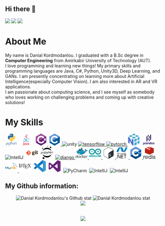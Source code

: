 ## Hi there 👋
[![](https://img.shields.io/badge/-gmail-lightgray?style=for-the-badge&logo=gmail)](mailto:danial.kordmodanlou@gmail.com)
[![](https://img.shields.io/badge/-LinkedIn-black?style=for-the-badge&logo=LinkedIn)](mailto:danial.kordmodanlou@gmail.com)
[![](https://img.shields.io/badge/-Website-gray?style=for-the-badge&logo=github&logoColor=black)](https://danial-kord.github.io)


# About Me

My name is Danial Kordmodanlou. I graduated with a B.Sc degree in **Computer Engineering** from Amirkabir University of Technology (AUT).\
I love programming and learning new things! My primary skills and programming languages are Java, C#, Python, Unity3D, Deep Learning, and GANs. I am presently concentrating on learning more about Artificial Intelligence(especially Computer Vision). I am also interested in AR and VR applications. \
I am passionate about computing science, and  I see myself as somebody who loves working on challenging problems and coming up with creative solutions!



# My Skills

<p align="left"> 

<img src="https://github.com/devicons/devicon/blob/master/icons/python/python-original-wordmark.svg" title="Python" alt="Python" width="40" height="40"/>&nbsp;
<img src="https://github.com/devicons/devicon/blob/master/icons/java/java-original-wordmark.svg" title="Java"  alt="Java" width="40" height="40"/>&nbsp;
<a href="https://www.w3schools.com/cs/" target="_blank" rel="noreferrer"> <img src="https://raw.githubusercontent.com/devicons/devicon/master/icons/csharp/csharp-original.svg" alt="csharp" width="40" height="40"/> </a>
<a href="https://www.cprogramming.com/" target="_blank" rel="noreferrer"> <img src="https://raw.githubusercontent.com/devicons/devicon/master/icons/c/c-original.svg" alt="c" width="40" height="40"/> </a> 
<a target="_blank" rel="unity3D"> <img src="https://upload.wikimedia.org/wikipedia/commons/thumb/1/19/Unity_Technologies_logo.svg/413px-Unity_Technologies_logo.svg.png?20210922191320" alt="unity" width="100" height="40"/> </a> 
<a href="https://www.tensorflow.org" target="_blank" rel="noreferrer"> <img src="https://www.vectorlogo.zone/logos/tensorflow/tensorflow-icon.svg" alt="tensorflow" width="40" height="40"/> </a>
<a href="https://pytorch.org/" target="_blank" rel="noreferrer"> <img src="https://www.vectorlogo.zone/logos/pytorch/pytorch-icon.svg" alt="pytorch" width="40" height="40"/> </a>
<img src="https://github.com/devicons/devicon/blob/master/icons/numpy/numpy-original.svg" title="Numpy" alt="Numpy" width="40" height="40"/>&nbsp;
<a href="https://pandas.pydata.org/" target="_blank" rel="noreferrer"> <img src="https://github.com/devicons/devicon/blob/master/icons/pandas/pandas-original-wordmark.svg" alt="pandas" width="40" height="40"/> </a>
<img src="https://upload.wikimedia.org/wikipedia/commons/thumb/f/fa/Ar_core.svg/762px-Ar_core.svg.png?20200221213630" title="ArCore" alt="IntelliJ" width="100" height="30"/>&nbsp;
  <img src="https://github.com/devicons/devicon/blob/master/icons/git/git-original-wordmark.svg" title="Git" alt="Git" width="40" height="40"/>&nbsp;
<img src="https://github.com/devicons/devicon/blob/master/icons/jupyter/jupyter-plain-wordmark.svg"  title="Jupyter" alt="Jupyter" width="40" height="40"/>&nbsp;
<a href="https://www.djangoproject.com/" target="_blank" rel="noreferrer"> <img src="https://cdn.worldvectorlogo.com/logos/django.svg" alt="django" width="40" height="40"/> </a> 
  <a href="https://www.docker.com/" target="_blank" rel="noreferrer"> <img src="https://raw.githubusercontent.com/devicons/devicon/master/icons/docker/docker-original-wordmark.svg" alt="docker" width="40" height="40"/> </a> 
<a href="https://www.arduino.cc/" target="_blank" rel="noreferrer"> <img src="https://github.com/devicons/devicon/blob/master/icons/arduino/arduino-original-wordmark.svg" alt="arduino" width="40" height="40"/> </a>
<a href="https://www.gnu.org/software/bash/" target="_blank" rel="noreferrer"> <img src="https://github.com/devicons/devicon/blob/master/icons/bash/bash-original.svg" alt="bash" width="40" height="40"/> </a> 
<a href="https://dotnet.microsoft.com/" target="_blank" rel="noreferrer"> <img src="https://raw.githubusercontent.com/devicons/devicon/master/icons/dot-net/dot-net-original-wordmark.svg" alt="dotnet" width="40" height="40"/> </a> 
  <a href="https://www.w3schools.com/cpp/" target="_blank" rel="noreferrer"> <img src="https://raw.githubusercontent.com/devicons/devicon/master/icons/cplusplus/cplusplus-original.svg" alt="cplusplus" width="40" height="40"/> </a> 
<a href="https://redis.io" target="_blank" rel="noreferrer"> <img src="https://raw.githubusercontent.com/devicons/devicon/master/icons/redis/redis-original-wordmark.svg" alt="redis" width="40" height="40"/> </a> 
<a href="https://www.mysql.com/" target="_blank" rel="noreferrer"> <img src="https://raw.githubusercontent.com/devicons/devicon/master/icons/mysql/mysql-original-wordmark.svg" alt="mysql" width="40" height="40"/> </a>
<img src="https://github.com/devicons/devicon/blob/master/icons/latex/latex-original.svg" title="Latex" alt="Latex" width="40" height="40"/>&nbsp;
<img src="https://github.com/devicons/devicon/blob/master/icons/vscode/vscode-original.svg" title="Visual Studio Code" alt="VS Code" width="40" height="40"/>&nbsp;
<img src="https://github.com/devicons/devicon/blob/master/icons/visualstudio/visualstudio-plain.svg" title="Visual Studio" alt="Visual Studio" width="40" height="40"/>&nbsp;
<img src="https://upload.wikimedia.org/wikipedia/commons/1/1d/PyCharm_Icon.svg" title="PyCharm" alt="PyCharm" width="40" height="40"/>&nbsp;
<img src="https://upload.wikimedia.org/wikipedia/commons/9/9c/IntelliJ_IDEA_Icon.svg" title="IntelliJ" alt="IntelliJ" width="40" height="40"/>&nbsp;
  <img src="https://seeklogo.com/images/J/jetbrains-rider-logo-BC2E5310DB-seeklogo.com.png" title="IntelliJ" alt="IntelliJ" width="40" height="40"/>&nbsp;
</p>






## My Github information:



<p align="center">
  <img src="https://github-readme-stats.vercel.app/api?username=Danial-Kord&show_icons=true&theme=dracula&count_private=true&" alt="Danial Kordmodanlou's Github stat" />
  <img src="https://github-readme-streak-stats.herokuapp.com/?user=Danial-Kord&theme=dracula" alt="Danial Kordmodanlou stat" /><br />
  <img src="https://github-readme-stats.vercel.app/api/top-langs/?username=Danial-Kord&layout=compact&theme=dracula&langs_count=12"/>
<!-- 
[![STATS (THOPHES)](https://github-profile-trophy.vercel.app/?username=Danial-Kord&theme=dracula&margin-w=10&margin-h=15&column=8&row=1)](https://github.com/Danial-Kord)

  [![GitHub activity](https://activity-graph.herokuapp.com/graph?username=Danial-Kord&theme=dracula)](https://github.com/Danial-Kord)
 -->
</p>





<!--
**Danial-Kord/Danial-Kord** is a ✨ _special_ ✨ repository because its `README.md` (this file) appears on your GitHub profile.

Here are some ideas to get you started:

- 🔭 I’m currently working on ...
- 🌱 I’m currently learning ...
- 👯 I’m looking to collaborate on ...
- 🤔 I’m looking for help with ...
- 💬 Ask me about ...
- 📫 How to reach me: ...
- 😄 Pronouns: ...
- ⚡ Fun fact: ...
-->
<p align=center>
<br>
    <img src="https://komarev.com/ghpvc/?username=Danial-Kord&style=for-the-badge&label=PROFILE+VIEWS&color=blue">
</p>

